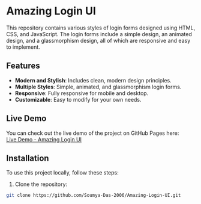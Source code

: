 # Amazing Login UI

This repository contains various styles of login forms designed using HTML, CSS, and JavaScript. The login forms include a simple design, an animated design, and a glassmorphism design, all of which are responsive and easy to implement.

## Features

- **Modern and Stylish**: Includes clean, modern design principles.
- **Multiple Styles**: Simple, animated, and glassmorphism login forms.
- **Responsive**: Fully responsive for mobile and desktop.
- **Customizable**: Easy to modify for your own needs.

## Live Demo

You can check out the live demo of the project on GitHub Pages here:  
[Live Demo - Amazing Login UI](https://Soumya-Das-2006.github.io/Amazing-Login-UI/)

## Installation

To use this project locally, follow these steps:

1. Clone the repository:
```bash
git clone https://github.com/Soumya-Das-2006/Amazing-Login-UI.git
